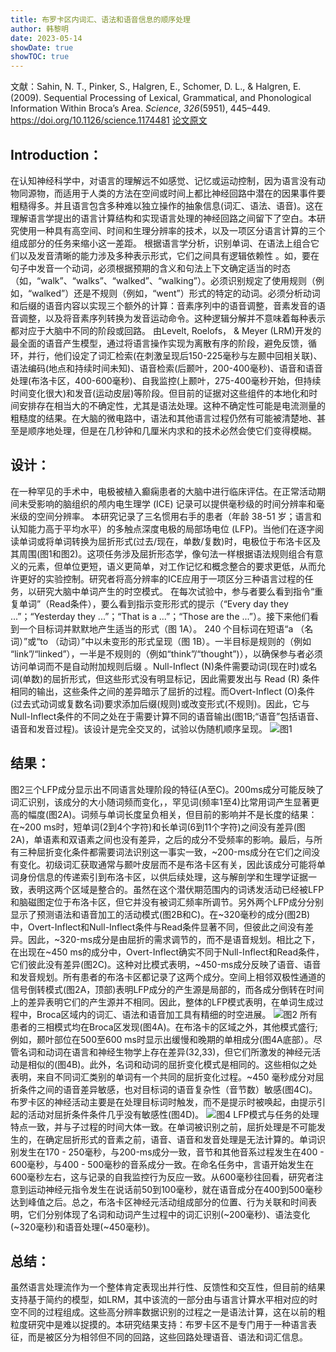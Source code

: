 ```yaml
---
title: 布罗卡区内词汇、语法和语音信息的顺序处理 
author: 韩黎明
date: 2023-05-14
showDate: true
showTOC: true
---
```

文献：Sahin, N. T., Pinker, S., Halgren, E., Schomer, D. L., & Halgren, E. (2009). Sequential Processing of Lexical, Grammatical, and Phonological Information Within Broca’s Area. _Science_, _326_(5951), 445–449. https://doi.org/10.1126/science.1174481
[论文原文](../Source_Files/2023-05-14-HLM.pdf)

## Introduction：
在认知神经科学中，对语言的理解远不如感觉、记忆或运动控制，因为语言没有动物同源物，而适用于人类的方法在空间或时间上都比神经回路中潜在的因果事件要粗糙得多。并且语言包含多种难以独立操作的抽象信息(词汇、语法、语音)。这在理解语言学提出的语言计算结构和实现语言处理的神经回路之间留下了空白。本研究使用一种具有高空间、时间和生理分辨率的技术，以及一项区分语言计算的三个组成部分的任务来缩小这一差距。
根据语言学分析，识别单词、在语法上组合它们以及发音清晰的能力涉及多种表示形式，它们之间具有逻辑依赖性 。如，要在句子中发音一个动词，必须根据预期的含义和句法上下文确定适当的时态（如，“walk”、“walks”、“walked”、“walking”）。必须识别规定了使用规则（例如，“walked”）还是不规则（例如，“went”）形式的特定的动词。必须分析动词和后缀的语音内容以实现三个额外的计算：音素序列中的语音调整，音素发音的语音调整，以及将音素序列转换为发音运动命令。这种逻辑分解并不意味着每种表示都对应于大脑中不同的阶段或回路。
由Levelt, Roelofs， & Meyer (LRM)开发的最全面的语音产生模型，通过将语言操作实现为离散有序的阶段，避免反馈，循环，并行，他们设定了词汇检索(在刺激呈现后150-225毫秒与左颞中回相关联)、语法编码(地点和持续时间未知)、语音检索(后颞叶，200-400毫秒)、语音和语音处理(布洛卡区，400-600毫秒)、自我监控(上颞叶，275-400毫秒开始，但持续时间变化很大)和发音(运动皮层)等阶段。但目前的证据对这些组件的本地化和时间安排存在相当大的不确定性，尤其是语法处理。这种不确定性可能是电流测量的粗糙度的结果。在大脑的微电路中，语法和其他语言过程仍然有可能被清楚地、甚至是顺序地处理，但是在几秒钟和几厘米内求和的技术必然会使它们变得模糊。
## 设计：
在一种罕见的手术中，电极被植入癫痫患者的大脑中进行临床评估。在正常活动期间未受影响的脑组织的颅内电生理学 (ICE) 记录可以提供毫秒级的时间分辨率和毫米级的空间分辨率。 
本研究记录了三名惯用右手的患者（年龄 38-51 岁；语言和认知能力高于平均水平）的多触点深度电极的局部场电位 (LFP)。当他们在逐字阅读单词或将单词转换为屈折形式(过去/现在，单数/复数)时，电极位于布洛卡区及其周围(图1和图2)。这项任务涉及屈折形态学，像句法一样根据语法规则组合有意义的元素，但单位更短，语义更简单，对工作记忆和概念整合的要求更低，从而允许更好的实验控制。研究者将高分辨率的ICE应用于一项区分三种语言过程的任务，以研究大脑中单词产生的时空模式。
在每次试验中，参与者要么看到指令“重复单词”（Read条件），要么看到指示变形形式的提示（“Every day they ...”；“Yesterday they ...”；“That is a ...”；“Those are the ...”）。接下来他们看到一个目标词并默默地产生适当的形式（图 1A）。 240 个目标词在短语“a （名词）”或“to （动词）”中以未变形的形式呈现（图 1B）。一半目标是规则的（例如 “link”/“linked”），一半是不规则的（例如“think”/“thought”)），以确保参与者必须访问单词而不是自动附加规则后缀 。Null-Inflect (N)条件需要动词(现在时)或名词(单数)的屈折形式，但这些形式没有明显标记，因此需要发出与 Read (R) 条件相同的输出，这些条件之间的差异暗示了屈折的过程。而Overt-Inflect (O)条件(过去式动词或复数名词)要求添加后缀(规则)或改变形式(不规则)。因此，它与Null-Inflect条件的不同之处在于需要计算不同的语音输出(图1B;“语音”包括语音、语音和发音过程)。该设计是完全交叉的，试验以伪随机顺序呈现。
![图1](../Supporting_Information/2023-05-14-HLM-Fig1.png)
## 结果：
图2三个LFP成分显示出不同语言处理阶段的特征(A至C)。200ms成分可能反映了词汇识别，该成分的大小随词频而变化，，罕见词(频率1至4)比常用词产生显著更高的幅度(图2A)。词频与单词长度呈负相关，但目前的影响并不是长度的结果：在~200 ms时，短单词(2到4个字符)和长单词(6到11个字符)之间没有差异(图2A)，单语素和双语素之间也没有差异，之后的成分不受频率的影响。最后，与所有三种屈折变化条件都需要词法识别这一事实一致，~200-ms成分在它们之间没有变化。初级词汇获取通常与颞叶皮层而不是布洛卡区有关，因此该成分可能将单词身份信息的传递索引到布洛卡区，以供后续处理，这与解剖学和生理学证据一致，表明这两个区域是整合的。虽然在这个潜伏期范围内的词诱发活动已经被LFP和脑磁图定位于布洛卡区，但它并没有被词汇频率所调节。另外两个LFP成分分别显示了预测语法和语音加工的活动模式(图2B和C)。在~320毫秒的成分(图2B)中，Overt-Inflect和Null-Inflect条件与Read条件显著不同，但彼此之间没有差异。因此，~320-ms成分是由屈折的需求调节的，而不是语音规划。相比之下，在出现在~450 ms的成分中，Overt-Inflect确实不同于Null-Inflect和Read条件，它们彼此没有差异(图2C)。这种对比模式表明，~450-ms成分反映了语音、语音和发音规划。所有患者的布洛卡区都记录了这两个成分。空间上相邻双极性通道的信号倒转模式(图2A，顶部)表明LFP成分的产生源是局部的，而各成分倒转在时间上的差异表明它们的产生源并不相同。因此，整体的LFP模式表明，在单词生成过程中，Broca区域内的词汇、语法和语音加工具有精细的时空进展。
![图2](../Supporting_Information/2023-05-14-HLM-Fig2.png)
所有患者的三相模式均在Broca区发现(图4A)。在布洛卡的区域之外，其他模式盛行;例如，颞叶部位在500至600 ms时显示出缓慢和晚期的单相成分(图4A底部）。尽管名词和动词在语言和神经生物学上存在差异(32,33)，但它们所激发的神经元活动是相似的(图4B)。此外，名词和动词的屈折变化模式是相同的。这些相似之处表明，来自不同词汇类别的单词有一个共同的屈折变化过程。~450 毫秒成分对屈折条件之间的语音差异敏感，也对目标词的语音复杂性（音节数）敏感(图4C)。布罗卡区的神经活动主要是在处理目标词时触发，而不是提示时被唤起，由提示引起的活动对屈折条件条件几乎没有敏感性(图4D)。
![图4](../Supporting_Information/2023-05-14-HLM-Fig4.png)
LFP模式与任务的处理特点一致，并与子过程的时间大体一致。在单词被识别之前，屈折处理是不可能发生的，在确定屈折形式的音素之前，语音、语音和发音处理是无法计算的。单词识别发生在170 - 250毫秒，与200-ms成分一致，音节和其他音系过程发生在400 - 600毫秒，与400 - 500毫秒的音系成分一致。在命名任务中，言语开始发生在600毫秒左右，这与记录的自我监控行为反应一致。从600毫秒往回看，研究者注意到运动神经元指令发生在说话前50到100毫秒，就在语音成分在400到500毫秒达到峰值之后。总之，布洛卡区神经元活动组成部分的位置、行为关联和时间表明，它们分别体现了名词和动词产生过程中的词汇识别(~200毫秒)、语法变化(~320毫秒)和语音处理(~450毫秒)。
## 总结：
虽然语言处理流作为一个整体肯定表现出并行性、反馈性和交互性，但目前的结果支持基于简约的模型，如LRM，其中该流的一部分由与语言计算水平相对应的时空不同的过程组成。这些高分辨率数据识别的过程之一是语法计算，这在以前的粗粒度研究中是难以捉摸的。本研究结果支持：布罗卡区不是专门用于一种语言表征，而是被区分为相邻但不同的回路，这些回路处理语音、语法和词汇信息。
